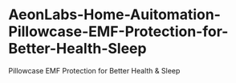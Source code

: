 # AeonLabs-Home-Auitomation-Pillowcase-EMF-Protection-for-Better-Health-Sleep
Pillowcase EMF Protection for Better Health &amp; Sleep
